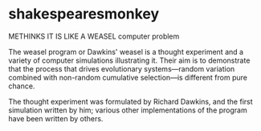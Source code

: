 # shakespearesmonkey
METHINKS IT IS LIKE A WEASEL computer problem

The weasel program or Dawkins' weasel is a thought experiment and a variety of computer simulations illustrating it. Their aim is to demonstrate that the process that drives evolutionary systems—random variation combined with non-random cumulative selection—is different from pure chance.

The thought experiment was formulated by Richard Dawkins, and the first simulation written by him; various other implementations of the program have been written by others.
